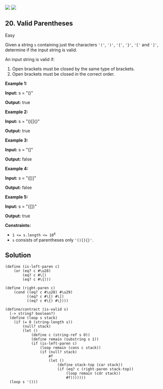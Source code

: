 [![](https://img.shields.io/github/stars/LeetCode-in-Racket/LeetCode-in-Racket?label=Stars&style=flat-square)](https://github.com/LeetCode-in-Racket/LeetCode-in-Racket)
[![](https://img.shields.io/github/forks/LeetCode-in-Racket/LeetCode-in-Racket?label=Fork%20me%20on%20GitHub%20&style=flat-square)](https://github.com/LeetCode-in-Racket/LeetCode-in-Racket/fork)

## 20\. Valid Parentheses

Easy

Given a string `s` containing just the characters `'('`, `')'`, `'{'`, `'}'`, `'['` and `']'`, determine if the input string is valid.

An input string is valid if:

1.  Open brackets must be closed by the same type of brackets.
2.  Open brackets must be closed in the correct order.

**Example 1:**

**Input:** s = "()"

**Output:** true

**Example 2:**

**Input:** s = "()[]{}"

**Output:** true

**Example 3:**

**Input:** s = "(]"

**Output:** false

**Example 4:**

**Input:** s = "([)]"

**Output:** false

**Example 5:**

**Input:** s = "{[]}"

**Output:** true

**Constraints:**

*   <code>1 <= s.length <= 10<sup>4</sup></code>
*   `s` consists of parentheses only `'()[]{}'`.

## Solution

```racket
(define (is-left-paren c)
    (or (eq? c #\u28)
        (eq? c #\[)
        (eq? c #\{)))

(define (right-paren c)
    (cond ((eq? c #\u28) #\u29)
          ((eq? c #\[) #\])
          ((eq? c #\{) #\})))

(define/contract (is-valid s)
  (-> string? boolean?)
  (define (loop s stack)
    (if (= 0 (string-length s))
        (null? stack)
        (let ()
            (define c (string-ref s 0))
            (define remain (substring s 1))
            (if (is-left-paren c)
                (loop remain (cons c stack))
                (if (null? stack)
                    #f
                    (let ()
                        (define stack-top (car stack))
                        (if (eq? c (right-paren stack-top))
                            (loop remain (cdr stack))
                            #f)))))))
  (loop s '()))
```
